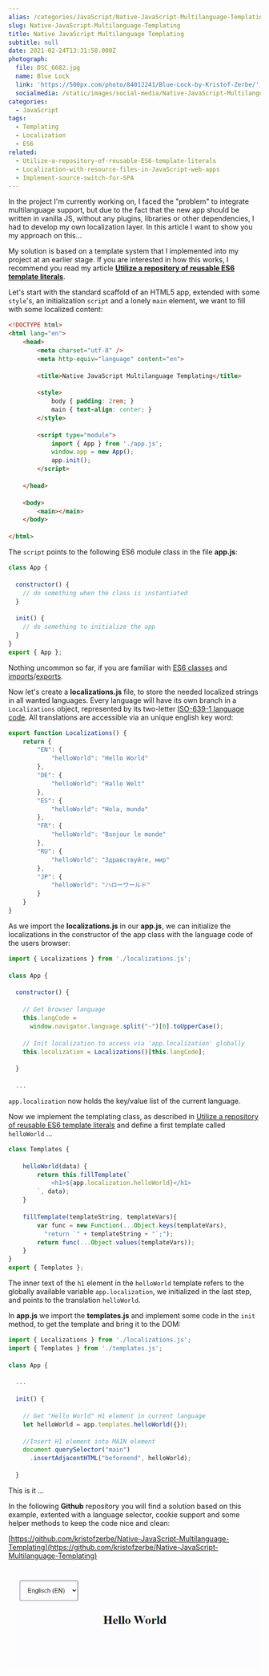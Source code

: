 ```yaml
---
alias: /categories/JavaScript/Native-JavaScript-Multilanguage-Templating/index.html
slug: Native-JavaScript-Multilanguage-Templating
title: Native JavaScript Multilanguage Templating
subtitle: null
date: 2021-02-24T13:31:58.000Z
photograph:
  file: DSC_6682.jpg
  name: Blue Lock
  link: 'https://500px.com/photo/84012241/Blue-Lock-by-Kristof-Zerbe/'
  socialmedia: /static/images/social-media/Native-JavaScript-Multilanguage-Templating.png
categories:
  - JavaScript
tags:
  - Templating
  - Localization
  - ES6
related:
  - Utilize-a-repository-of-reusable-ES6-template-literals
  - Localization-with-resource-files-in-JavaScript-web-apps
  - Implement-source-switch-for-SPA
---
```


In the project I'm currently working on, I faced the "problem" to integrate multilanguage support, but due to the fact that the new app should be written in vanilla JS, without any plugins, libraries or other dependencies, I had to develop my own localization layer. In this article I want to show you my approach on this...

<!-- more -->

My solution is based on a template system that I implemented into my project at an earlier stage. If you are interested in how this works, I recommend you read my article **[Utilize a repository of reusable ES6 template literals](https://kiko.io/categories/JavaScript/Utilize-a-repository-of-reusable-ES6-template-literals/)**.

Let's start with the standard scaffold of an HTML5 app, extended with some ``style``'s, an initialization ``script`` and a lonely ``main`` element, we want to fill with some localized content:

```html index.html
<!DOCTYPE html>
<html lang="en">
    <head>
        <meta charset="utf-8" />
        <meta http-equiv="language" content="en">

        <title>Native JavaScript Multilanguage Templating</title>

        <style>
            body { padding: 2rem; }
            main { text-align: center; }
        </style>

        <script type="module">
            import { App } from './app.js';
            window.app = new App(); 
            app.init();
        </script>

    </head>

    <body>
        <main></main>
    </body>

</html>
```

The ``script`` points to the following ES6 module class in the file **app.js**:

```js app.js
class App {

  constructor() { 
    // do something when the class is instantiated
  }

  init() {
    // do something to initialize the app
  }
}
export { App };
```

Nothing uncommon so far, if you are familiar with [ES6 classes](https://developer.mozilla.org/en-US/docs/Web/JavaScript/Reference/Classes) and [imports](https://developer.mozilla.org/en-US/docs/Web/JavaScript/Reference/Statements/import)/[exports](https://developer.mozilla.org/en-US/docs/Web/JavaScript/Reference/Statements/export). 

Now let's create a **localizations.js** file, to store the needed localized strings in all wanted languages. Every language will have its own branch in a ``Localizations`` object, represented by its two-letter [ISO-639-1 language code](https://en.wikipedia.org/wiki/List_of_ISO_639-1_codes). All translations are accessible via an unique english key word:

```js localizations.js
export function Localizations() {
    return {
        "EN": {
            "helloWorld": "Hello World"
        },
        "DE": {
            "helloWorld": "Hallo Welt"
        },
        "ES": {
            "helloWorld": "Hola, mundo"
        },
        "FR": {
            "helloWorld": "Bonjour le monde"
        },
        "RU": {
            "helloWorld": "Здравствуйте, мир"
        },
        "JP": {
            "helloWorld": "ハローワールド"
        }
    }
}
```

As we import the **localizations.js** in our **app.js**, we can initialize the localizations in the constructor of the app class with the language code of the users browser:

```js app.js
import { Localizations } from './localizations.js';

class App {

  constructor() { 
    
    // Get browser language
    this.langCode = 
      window.navigator.language.split("-")[0].toUpperCase();

    // Init localization to access via 'app.localization' globally
    this.localization = Localizations()[this.langCode];

  }

  ...
```

``app.localization`` now holds the key/value list of the current language.

Now we implement the templating class, as described in [Utilize a repository of reusable ES6 template literals](https://kiko.io/categories/JavaScript/Utilize-a-repository-of-reusable-ES6-template-literals/) and define a first template called ``helloWorld`` ...

```js templates.js
class Templates {

    helloWorld(data) {
        return this.fillTemplate(`
            <h1>${app.localization.helloWorld}</h1>
        `, data);
    }

    fillTemplate(templateString, templateVars){
        var func = new Function(...Object.keys(templateVars),  
          "return `" + templateString + "`;");
        return func(...Object.values(templateVars));
    }
}
export { Templates };
```

The inner text of the ``h1`` element in the ``helloWorld`` template refers to the globally available variable ``app.localization``, we initialized in the last step, and points to the translation ``helloWorld``.

In **app.js** we import the **templates.js** and implement some code in the ``init`` method, to get the template and bring it to the DOM:

```js app.js
import { Localizations } from './localizations.js';
import { Templates } from './templates.js';

class App {

  ...

  init() { 

    // Get "Hello World" H1 element in current language
    let helloWorld = app.templates.helloWorld({});

    //Insert H1 element into MAIN element
    document.querySelector("main")
      .insertAdjacentHTML("beforeend", helloWorld);

  }
```

This is it ...

In the following **Github** repository you will find a solution based on this example, extented with a language selector, cookie support and some helper methods to keep the code nice and clean:

  [https://github.com/kristofzerbe/Native-JavaScript-Multilanguage-Templating](https://github.com/kristofzerbe/Native-JavaScript-Multilanguage-Templating)

![](Native-JavaScript-Multilanguage-Templating/github-solution.gif)